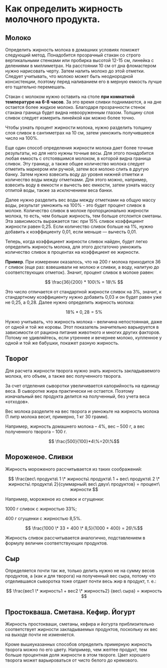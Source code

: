 # Как определить жирность молочного продукта.

## Молоко

Определить жирность молока в домашних условиях поможет следующий метод. Понадобится прозрачный стакан со строго вертикальными стенками или пробирка высотой 12-15 см, линейка с делениями в миллиметрах. На расстоянии 10 см от дна фломастером нужно нарисовать черту. Затем налить молоко до этой отметки. Следует учитывать, что молоко может быть неоднородной консистенции, поэтому перед наливанием его в мерную емкость лучше его тщательно перемешать.

Стакан с молоком нужно оставить на столе **при комнатной температуре на 6-8 часов**. За это время сливки поднимаются, а на дне остается более жидкое молоко. Благодаря прозрачности стенок стакана граница будет видна невооруженным глазом. Толщину слоя сливок следует измерить линейкой как можно более точно.

Чтобы узнать процент жирности молока, нужно разделить толщину слоя сливок в сантиметрах на 10 см, затем умножить получившееся число на 100%.

Еще один способ определения жирности молока дает более точные результаты, но для него нужны точные весы. Для этого понадобится любая емкость с отстоявшимся молоком, в которой видна граница сливок. Эту границу, а также общее количество молока следует отметить маркером или ручкой, затем все молоко слить в другую банку. Затем нужно взвесить воду до уровня нижней отметки и количество воды между отметками. Для этого можно, например, взвесить воду в емкости и вычесть вес емкости, затем узнать массу отлитой воды, также за исключением веса банки.

Далее нужно разделить вес воды между отметками на общую массу воды, результат умножить на 100% - это будет процент сливок в молоке. Количество сливок в молоке пропорционально жирности молока, то есть, чем больше жирность, тем больше отслоится сметаны. Эта зависимость выражается так: при 15% сливок коэффициент жирности равен 0,25. Если количество сливок больше на 1%, нужно добавить к коэффициенту 0,01, если меньше — вычесть 0,01.

Теперь, когда коэффициент жирности сливок найден, будет легко определить жирность молока, для этого достаточно умножить количество сливок в процентах на коэффициент ее жирности.

**Пример**. При измерении оказалось, что на 200 г молока приходится 36 г сливок (еще раз: взвешивали не молоко и сливки, а воду, налитую до соответствующих отметок). Значит, процент сливок в молоке равен:

$$ \frac{36}{200} * 100\% = 18\% $$

Это число отличается от стандартной жирности сливок на 3%, значит, к стандартному коэффициенту нужно добавить 0,03 и он будет равен уже не 0,25, а 0,28. Далее нужно определить жирность молока:

$$ 18\%*0,28=5\% $$

Нужно учитывать, что жирность молока – величина непостоянная, даже от одной и той же коровы. Этот показатель значительно варьируется в зависимости от рациона питания животного и многих других факторов. Потому не удивляйтесь, если утреннее и вечернее молоко, купленное у одной и той же бабушки, покажет разную жирность.

## Творог

Для расчета жирности творога нужно знать жирность закладываемого молока, его объем, а также вес полученного творога.

За счет отделения сыворотки увеличивается калорийность на единицу веса. В сыворотке жира практически не остается. Поэтому изначальный вес продукта делится на полученный, без учета веса «отходов».

Вес молока разделите на вес творога и умножьте на жирность молока (1 литр молока весит, примерно, 1 кг 30 грамм).

Например, жирность домашнего молока – 4%, вес – 500 г, а вес полученного творога – 100 г.

$$ \frac{500}{100}*4\%=20\%$$

## Мороженое. Сливки

Жирность мороженого рассчитывается из таких соображений:

$$ \frac{вес\ продукта\ 1 \* жирность\ продукта\ 1 + вес\ продукта\ 2 \* жирность\ продукта\ 2}{суммарный\ вес\ двух\ продуктов} = процент\ жирности $$

Например, мороженое из сливок и сгущенки:

1000 г сливок с жирностью 33%;

400 г сгущенки с жирностью 8,5%.

$$ \frac{1000 \* 33 + 400 \* 8,5}{1000 + 400} = 26\%$$

Жирность сливок рассчитывается аналогично, подставлением в формулу величин соответствующих продуктов.

## Сыр

Определяется почти так же, только делить нужно не на сумму весов продуктов, а (как и для творога) на полученный вес сыра, потому что отделившаяся сыворотка тоже отдает почти весь жир в продукт, т. е.:

$$ \frac{вес1 \* жирность1 + вес2 \* жирность2} {вес\ сыра} = жирность $$

## Простокваша. Сметана. Кефир. Йогурт

Жирность простокваши, сметаны, кефира и йогурта приблизительно соответствует жирности закладываемых продуктов, поскольку их вес на выходе почти не изменяется.

Кроме вышеуказанных способов определить примерную жирность творога можно по его цвету. Например, чем желтее продукт, тем больше процентная доля жирности в этом твороге. Цвет хорошего творога может варьироваться от чисто белого до кремового.

